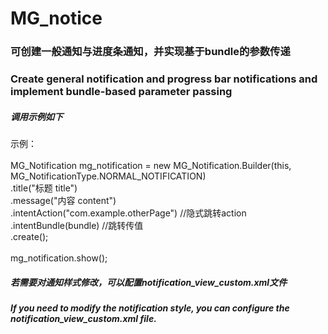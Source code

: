 # MG_notice

### 可创建一般通知与进度条通知，并实现基于bundle的参数传递
### Create general notification and progress bar notifications and implement bundle-based parameter passing


##### 调用示例如下
 示例：<br><br>
   MG_Notification mg_notification = new MG_Notification.Builder(this, MG_NotificationType.NORMAL_NOTIFICATION)<br>
                .title("标题 title")<br>
                .message("内容  content")<br>
                .intentAction("com.example.otherPage")  //隐式跳转action<br>
                .intentBundle(bundle) //跳转传值<br>
                .create();<br><br>
   mg_notification.show();
 

##### 若需要对通知样式修改，可以配置notification_view_custom.xml文件
##### If you need to modify the notification style, you can configure the notification_view_custom.xml file.




